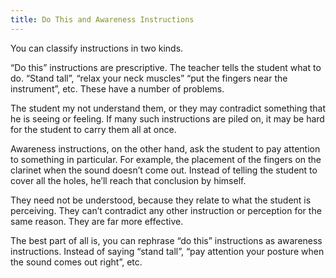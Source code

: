 ```yaml
---
title: Do This and Awareness Instructions
---
```


You can classify instructions in two kinds.

“Do this” instructions are prescriptive. The teacher tells the student what to do. “Stand tall”, “relax your neck muscles” “put the fingers near the instrument”, etc. These have a number of problems. 

The student my not understand them, or they may contradict something that he is seeing or feeling. If many such instructions are piled on, it may be hard for the student to carry them all at once.

Awareness instructions, on the other hand, ask the student to pay attention to something in particular. For example, the placement of the fingers on the clarinet when the sound doesn’t come out. Instead of telling the student to cover all the holes, he’ll reach that conclusion by himself. 

They need not be understood, because they relate to what the student is perceiving. They can’t contradict any other instruction or perception for the same reason. They are far more effective.

The best part of all is, you can rephrase “do this” instructions as awareness instructions. Instead of saying “stand tall”, “pay attention your posture when the sound comes out right”, etc.
